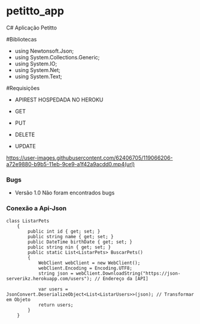 # petitto_app
C# Aplicação Petitto

#Bibliotecas 

- using Newtonsoft.Json;
- using System.Collections.Generic;
- using System.IO;
- using System.Net;
- using System.Text;

#Requisições 

- APIREST HOSPEDADA NO HEROKU 

- GET
- PUT
- DELETE
- UPDATE


https://user-images.githubusercontent.com/62406705/119066206-a72e9880-b9b5-11eb-9ce9-a1f42a9acdd0.mp4(url)

### Bugs

- Versão 1.0 Não foram encontrados bugs

### Conexão a Api-Json
```
class ListarPets
    {
        public int id { get; set; }
        public string name { get; set; }
        public DateTime birthDate { get; set; }
        public string nin { get; set; }
        public static List<ListarPets> BuscarPets()
        {
            WebClient webClient = new WebClient();
            webClient.Encoding = Encoding.UTF8;
            string json = webClient.DownloadString("https://json-serverikz.herokuapp.com/users"); // Endereço da [API]

            var users = JsonConvert.DeserializeObject<List<ListarUsers>>(json); // Transformar em Objeto
            return users;
        }
    }
```
